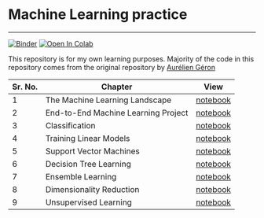 # Machine Learning practice

---

[![Binder](https://mybinder.org/badge_logo.svg)](https://mybinder.org/v2/gh/CFMTech/jupytext_papermill_post/master) [![Open In Colab](https://colab.research.google.com/assets/colab-badge.svg)](https://colab.research.google.com/github/veb-101/Machine-Learning-practice/blob/master/)

This repository is for my own learning purposes.
Majority of the code in this repository comes from the original repository by [Aurélien Géron](https://github.com/ageron/handson-ml2)

| Sr. No. | Chapter                             | View                                                                                                                                                 |
| ------- | ----------------------------------- | ---------------------------------------------------------------------------------------------------------------------------------------------------- |
| 1       | The Machine Learning Landscape      | [notebook](https://nbviewer.jupyter.org/github/veb-101/Machine-Learning-practice/blob/master/Chapter%201/The%20Machine%20Learning%20Landscape.ipynb) |
| 2       | End-to-End Machine Learning Project | [notebook](https://nbviewer.jupyter.org/github/veb-101/Machine-Learning-practice/blob/master/Chapter%202/End-to-End%20ML%20Project.ipynb)            |
| 3       | Classification                      | [notebook](https://nbviewer.jupyter.org/github/veb-101/Machine-Learning-practice/blob/master/Chapter%203/Classification.ipynb)                       |
| 4       | Training Linear Models              | [notebook](https://nbviewer.jupyter.org/github/veb-101/Machine-Learning-practice/blob/master/Chapter%204/linear_models.ipynb)                        |
| 5       | Support Vector Machines             | [notebook](https://nbviewer.jupyter.org/github/veb-101/Machine-Learning-practice/blob/master/Chapter%205/support%20vector%20machines.ipynb)          |
| 6       | Decision Tree Learning              | [notebook](https://nbviewer.jupyter.org/github/veb-101/Machine-Learning-practice/blob/master/Chapter%206/decision_trees.ipynb)                       |
| 7       | Ensemble Learning                   | [notebook](https://nbviewer.jupyter.org/github/veb-101/Machine-Learning-practice/blob/master/Chapter%207/Ensemble%20learning.ipynb)                  |
| 8       | Dimensionality Reduction            | [notebook](https://nbviewer.jupyter.org/github/veb-101/Machine-Learning-practice/blob/master/Chapter%208/dim_reduction.ipynb)                        |
| 9       | Unsupervised Learning               | [notebook](https://nbviewer.jupyter.org/github/veb-101/Machine-Learning-practice/blob/master/Chapter%209/unsupervised_learning.ipynb)                |
